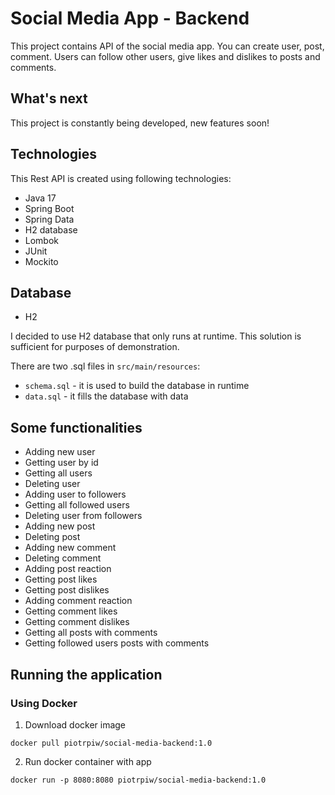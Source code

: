 # Social Media App - Backend

This project contains API of the social media app. You can create user, post, comment. Users can follow other users,
give likes and dislikes to posts and comments.

## What's next

This project is constantly being developed, new features soon!

## Technologies
This Rest API is created using following technologies:
* Java 17
* Spring Boot
* Spring Data
* H2 database
* Lombok
* JUnit
* Mockito

## Database
* H2

I decided to use H2 database that only runs at runtime. This solution is sufficient for purposes of demonstration.

There are two .sql files in `src/main/resources`:
* `schema.sql` - it is used to build the database in runtime
* `data.sql` - it fills the database with data

## Some functionalities
* Adding new user
* Getting user by id
* Getting all users
* Deleting user
* Adding user to followers
* Getting all followed users
* Deleting user from followers
* Adding new post
* Deleting post
* Adding new comment
* Deleting comment
* Adding post reaction
* Getting post likes
* Getting post dislikes
* Adding comment reaction
* Getting comment likes
* Getting comment dislikes
* Getting all posts with comments
* Getting followed users posts with comments


## Running the application
### Using Docker
1. Download docker image
```
docker pull piotrpiw/social-media-backend:1.0
```
2. Run docker container with app
```
docker run -p 8080:8080 piotrpiw/social-media-backend:1.0
```

